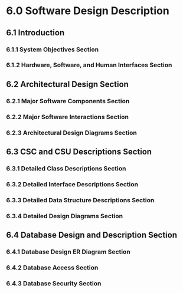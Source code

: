 # 6.0 Software Design Description

## 6.1	Introduction

### 6.1.1 System Objectives Section

### 6.1.2 Hardware, Software, and Human Interfaces Section

## 6.2 Architectural Design Section

### 6.2.1 Major Software Components Section

### 6.2.2 Major Software Interactions Section

### 6.2.3 Architectural Design Diagrams Section

## 6.3 CSC and CSU Descriptions Section

### 6.3.1 Detailed Class Descriptions Section

### 6.3.2 Detailed Interface Descriptions Section

### 6.3.3 Detailed Data Structure Descriptions Section

### 6.3.4 Detailed Design Diagrams Section

## 6.4 Database Design and Description Section

### 6.4.1  Database Design ER Diagram Section

### 6.4.2  Database Access Section

### 6.4.3  Database Security Section
